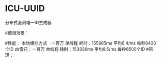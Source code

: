 # ICU-UUID
分布式全局唯一ID生成器

#使用场景：

#性能：
本地缓存方式：一百万 单线程  耗时：155985ms 平均6.4/ms 每秒6400个ID
zk雪花：一百万 单线程 耗时：153836ms 平均6.5/ms 每秒6500个ID
#原理：